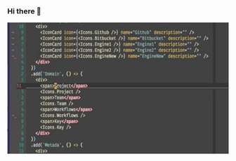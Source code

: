 ### Hi there 👋

<img src="https://github.com/AudiBE/AudiBE/blob/main/giphy.gif" alt=""  width="1000"  height="300">


<!--
**AudiBE/AudiBE** is a ✨ _special_ ✨ repository because its `README.md` (this file) appears on your GitHub profile.

Here are some ideas to get you started:

- 🔭 I’m currently working on ...
- 🌱 I’m currently learning ...
- 👯 I’m looking to collaborate on ...
- 🤔 I’m looking for help with ...
- 💬 Ask me about ...
- 📫 How to reach me: ...
- 😄 Pronouns: ...
- ⚡ Fun fact: ...
-->
